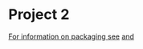 # Project 2

[For information on packaging see](https://the-hitchhikers-guide-to-packaging.readthedocs.io/en/latest/quickstart.html)
[and](https://the-hitchhikers-guide-to-packaging.readthedocs.io/en/latest/introduction.html)
